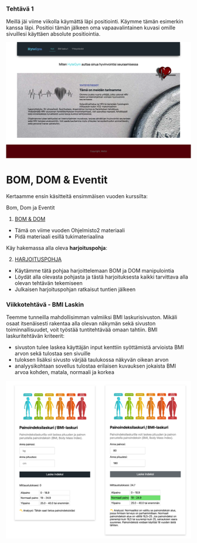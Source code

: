 ### Tehtävä 1

Meillä jäi viime viikolla käymättä läpi positiointi. Käymme tämän esimerkin kanssa läpi. Positioi tämän jälkeen oma vapaavalintainen kuvasi omille sivuillesi käyttäen absolute positiointia.

![image](images/sydan.png)

# BOM, DOM & Eventit

Kertaamme ensin käsitteitä ensimmäisen vuoden kurssilta:

Bom, Dom ja Eventit

1. [BOM & DOM](https://github.com/ilkkamtk/JavaScript-english/blob/main/BOM-DOM-event.md)

- Tämä on viime vuoden Ohjelmisto2 materiaali
- Pidä materiaali esillä tukimateriaalina

Käy hakemassa alla oleva **harjoituspohja**:

2. [HARJOITUSPOHJA](https://github.com/ilkkamtk/JavaScript-english/blob/main/BOM-DOM-event.md)

- Käytämme tätä pohjaa harjoittelemaan BOM ja DOM manipulointia
- Löydät alla olevasta pohjasta ja tästä harjoituksesta kaikki tarvittava alla olevan tehtävän tekemiseen
- Julkaisen harjoituspohjan ratkaisut tuntien jälkeen

### Viikkotehtävä - BMI Laskin

Teemme tunneilla mahdollisimman valmiiksi BMI laskurisivuston. Mikäli osaat itsenäisesti rakentaa alla olevan näkymän sekä sivuston toiminnallisuudet, voit työstää tuntitehtävää omaan tahtiin. BMI laskuritehtävän kriteerit:

- sivuston tulee laskea käyttäjän input kenttiin syöttämistä arvioista BMI arvon sekä tulostaa sen sivuille
- tuloksen lisäksi sivusto värjää taulukossa näkyvän oikean arvon
- analyysikohtaan sovellus tulostaa erilaisen kuvauksen jokaista BMI arvoa kohden, matala, normaali ja korkea

![image](images/bmi.png)
